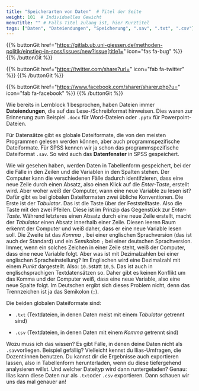 ```yaml
---
title: "Speicherarten von Daten"  # Titel der Seite
weight: 101  # Individuelles Gewicht 
menuTitle: "" # Falls Titel zulang ist, hier Kurztitel
tags: ["Daten", "Dateiendungen", "Speicherung", ".sav", ".txt", ".csv"]  # Tags hiereinsetzen; Kurzwort, was auf der Seite passsiert
---
```


{{% buttonGit href="https://gitlab.ub.uni-giessen.de/methoden-politik/einstieg-in-spss/issues/new?issue[title]=" icon="fas fa-bug" %}} {{% /buttonGit %}} 

{{% buttonGit href="https://twitter.com/share?url=" icon="fab fa-twitter" %}} {{% /buttonGit %}}

{{% buttonGit href="https://www.facebook.com/sharer/sharer.php?u=" icon="fab fa-facebook" %}} {{% /buttonGit %}}

Wie bereits in Lernblock 1 besprochen, haben Dateien immer **Dateiendungen**, die auf das Lese-/Schreibformat hinweisen. Dies waren zur Erinnerung zum Beispiel `.docx` für Word-Dateien oder `.pptx` für Powerpoint-Dateien. 

Für Datensätze gibt es globale Dateiformate, die von den meisten Programmen gelesen werden können, aber auch programmspezifische Dateiformate. Für SPSS kennen wir ja schon das programmspezifische Dateiformat `.sav`. So wird auch das **Datenfenster** in SPSS gespeichert.

Wie wir gesehen haben, werden Daten in Tabellenform gespeichert, bei der die Fälle in den Zeilen und die Variablen in den Spalten stehen. Der Computer kann die verschiedenen Fälle dadurch identifzieren, dass eine neue Zeile durch einen Absatz, also einen Klick auf die *Enter-Taste*, erstellt wird. Aber woher weiß der Computer, wann eine neue Variable zu lesen ist? Dafür gibt es bei globalen Dateiformaten zwei übliche Konventionen. Die Erste ist der *Tabulator*. Das ist die Taste über der Feststelltaste. Also die Taste mit den zwei Pfeilen. Diese ist im Prinzip das Gegenstück zur *Enter-Taste*. Während letzteres einen Absatz durch eine neue Zeile erstellt, macht der *Tabulator* einen Absatz innerhalb einer Zeile. Diesen leeren Raum erkennt der Computer und weiß daher, dass er eine neue Variable lesen soll. Die Zweite ist das *Komma* `,` bei einer englischen Sprachversion (das ist auch der Standard) und ein *Semikolon* `;` bei einer deutschen Sprachversion. Immer, wenn ein solches Zeichen in einer Zeile steht, weiß der Computer, dass eine neue Variable folgt. Aber was ist mit Dezimalzahlen bei einer englischen Spracheinstellung? Im Englischen wird eine Dezimalzahl mit einem *Punkt* dargestellt. Also: `10.5`statt `10,5`. Das ist auch in englischsprachigen Textdatensätzen so. Daher gibt es keinen Konflikt um das Komma und der Computer weiß, dass eine neue Variable, also eine neue Spalte folgt. Im Deutschen ergibt sich dieses Problem nicht, denn das Trennzeichen ist ja das Semikolon (`;`).

Die beiden globalen Dateiformate sind:

- `.txt` (Textdateien, in denen Daten meist mit einem *Tabulator* getrennt sind)

- `.csv` (Textdateien, in denen Daten mit einem *Komma* getrennt sind)

Wozu muss ich das wissen? Es gibt Fälle, in denen deine Daten nicht als `.sav`vorliegen. Beispiel gefällig? Vielleicht kennst du Ilias-Umfragen, die Dozent:innen benutzen. Du kannst dir die Ergebnisse auch exportieren lassen, also in Tabellenform herunterladen, wenn du diese tiefergehend analysieren willst. Und welcher Dateityp wird dann runtergeladen? Genau: Ilias kann diese Daten nur als `.txt`oder `.csv` exportieren. Dann schauen wir uns das mal genauer an!

